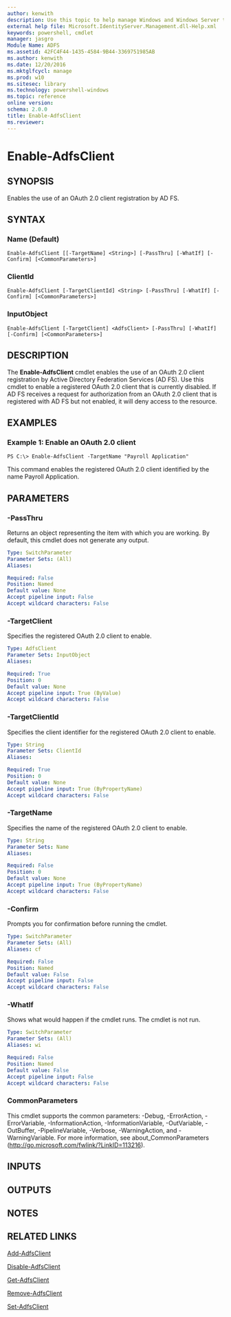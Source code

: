 ```yaml
---
author: kenwith
description: Use this topic to help manage Windows and Windows Server technologies with Windows PowerShell.
external help file: Microsoft.IdentityServer.Management.dll-Help.xml
keywords: powershell, cmdlet
manager: jasgro
Module Name: ADFS
ms.assetid: 42FC4F44-1435-4584-9B44-3369751985AB
ms.author: kenwith
ms.date: 12/20/2016
ms.mktglfcycl: manage
ms.prod: w10
ms.sitesec: library
ms.technology: powershell-windows
ms.topic: reference
online version: 
schema: 2.0.0
title: Enable-AdfsClient
ms.reviewer:
---
```


# Enable-AdfsClient

## SYNOPSIS
Enables the use of an OAuth 2.0 client registration by AD FS.

## SYNTAX

### Name (Default)
```
Enable-AdfsClient [[-TargetName] <String>] [-PassThru] [-WhatIf] [-Confirm] [<CommonParameters>]
```

### ClientId
```
Enable-AdfsClient [-TargetClientId] <String> [-PassThru] [-WhatIf] [-Confirm] [<CommonParameters>]
```

### InputObject
```
Enable-AdfsClient [-TargetClient] <AdfsClient> [-PassThru] [-WhatIf] [-Confirm] [<CommonParameters>]
```

## DESCRIPTION
The **Enable-AdfsClient** cmdlet enables the use of an OAuth 2.0 client registration by Active Directory Federation Services (AD FS).
Use this cmdlet to enable a registered OAuth 2.0 client that is currently disabled.
If AD FS receives a request for authorization from an OAuth 2.0 client that is registered with  AD FS but not enabled, it will deny access to the resource.

## EXAMPLES

### Example 1: Enable an OAuth 2.0 client
```
PS C:\> Enable-AdfsClient -TargetName "Payroll Application"
```

This command enables the registered OAuth 2.0 client identified by the name Payroll Application.

## PARAMETERS

### -PassThru
Returns an object representing the item with which you are working.
By default, this cmdlet does not generate any output.

```yaml
Type: SwitchParameter
Parameter Sets: (All)
Aliases: 

Required: False
Position: Named
Default value: None
Accept pipeline input: False
Accept wildcard characters: False
```

### -TargetClient
Specifies the registered OAuth 2.0 client to enable.

```yaml
Type: AdfsClient
Parameter Sets: InputObject
Aliases: 

Required: True
Position: 0
Default value: None
Accept pipeline input: True (ByValue)
Accept wildcard characters: False
```

### -TargetClientId
Specifies the client identifier for the registered OAuth 2.0 client to enable.

```yaml
Type: String
Parameter Sets: ClientId
Aliases: 

Required: True
Position: 0
Default value: None
Accept pipeline input: True (ByPropertyName)
Accept wildcard characters: False
```

### -TargetName
Specifies the name of the registered OAuth 2.0 client to enable.

```yaml
Type: String
Parameter Sets: Name
Aliases: 

Required: False
Position: 0
Default value: None
Accept pipeline input: True (ByPropertyName)
Accept wildcard characters: False
```

### -Confirm
Prompts you for confirmation before running the cmdlet.

```yaml
Type: SwitchParameter
Parameter Sets: (All)
Aliases: cf

Required: False
Position: Named
Default value: False
Accept pipeline input: False
Accept wildcard characters: False
```

### -WhatIf
Shows what would happen if the cmdlet runs.
The cmdlet is not run.

```yaml
Type: SwitchParameter
Parameter Sets: (All)
Aliases: wi

Required: False
Position: Named
Default value: False
Accept pipeline input: False
Accept wildcard characters: False
```

### CommonParameters
This cmdlet supports the common parameters: -Debug, -ErrorAction, -ErrorVariable, -InformationAction, -InformationVariable, -OutVariable, -OutBuffer, -PipelineVariable, -Verbose, -WarningAction, and -WarningVariable. For more information, see about_CommonParameters (http://go.microsoft.com/fwlink/?LinkID=113216).

## INPUTS

## OUTPUTS

## NOTES

## RELATED LINKS

[Add-AdfsClient](./Add-AdfsClient.md)

[Disable-AdfsClient](./Disable-AdfsClient.md)

[Get-AdfsClient](./Get-AdfsClient.md)

[Remove-AdfsClient](./Remove-AdfsClient.md)

[Set-AdfsClient](./Set-AdfsClient.md)

